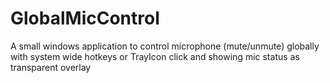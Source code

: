 # GlobalMicControl
A small windows application to control microphone (mute/unmute) globally with system wide hotkeys or TrayIcon click and showing mic status as transparent overlay
